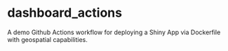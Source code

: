 # dashboard_actions
A demo Github Actions workflow for deploying a Shiny App via Dockerfile with geospatial capabilities.

